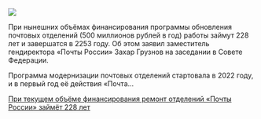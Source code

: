 <!--2025-04-21 13:44:08-->
<div class="yb">
  <div class="rss habr"><img src="https://habrastorage.org/getpro/habr/upload_files/b5a/9cf/7dd/b5a9cf7dd579a0382097fb43e69abd8c.jpg" /><p>При нынешних объёмах финансирования программы обновления почтовых отделений (500 миллионов рублей в год) работы займут 228 лет и завершатся в 2253 году. Об этом заявил заместитель гендиректора «Почты России» Захар Грузнов на заседании в Совете Федерации.</p><p>Программа модернизации почтовых отделений стартовала в 2022 году, и в первый год её действия «Почта... <p class="titl"><a href="https://habr.com/ru/news/902870/?utm_source=habrahabr&utm_medium=rss&utm_campaign=902870">При текущем объёме финансирования ремонт отделений «Почты России» займёт 228 лет</a></p></div>
</div>
